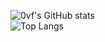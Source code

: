 ![0vf's GitHub stats](https://github-readme-stats.vercel.app/api?username=0vf&show_icons=true&theme=transparent)<br>
![Top Langs](https://github-readme-stats.vercel.app/api/top-langs/?username=0vf&show_icons=true&theme=transparent)

